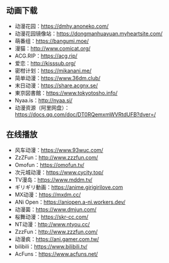 ## 动画下载
- 动漫花园：<https://dmhy.anoneko.com/>
- 动漫花园镜像站：<https://dongmanhuayuan.myheartsite.com/>
- 萌番组：<https://bangumi.moe/>
- 漫猫：<http://www.comicat.org/>
- ACG.RIP：<https://acg.rip/>
- 爱恋：<http://kisssub.org/>
- 密柑计划：<https://mikanani.me/>
- 简单动漫：<https://www.36dm.club/>
- 末日动漫：<https://share.acgnx.se/>
- 東京図書館：<https://www.tokyotosho.info/>
- Nyaa.is：<http://nyaa.si/>
- 动漫资源（阿里网盘）：<https://docs.qq.com/doc/DT0RQemxmWVRtdUFB?dver=/>
## 在线播放
- 风车动漫：<https://www.93wuc.com/>
- ZzZFun：<http://www.zzzfun.com/>
- Omofun：<https://omofun.tv/>
- 次元城动漫：<https://www.cycity.top/>
- TV漫岛：<https://www.mddm.tv/>
- ギリギリ動画：<https://anime.girigirilove.com>
- MX动漫：<https://mxdm.cc/>
- ANi Open：<https://aniopen.a-ni.workers.dev/>
- 动漫菌：<https://www.dmjun.com/>
- 桜舞动漫：<https://skr-cc.com/>
- NT动漫：<http://www.ntyou.cc/>
- ZzzFun：<http://www.zzzfun.com/>
- 动漫疯：<https://ani.gamer.com.tw/>
- bilibili：<https://www.bilibili.tv/>
- AcFuns：<https://www.acfuns.net/>

